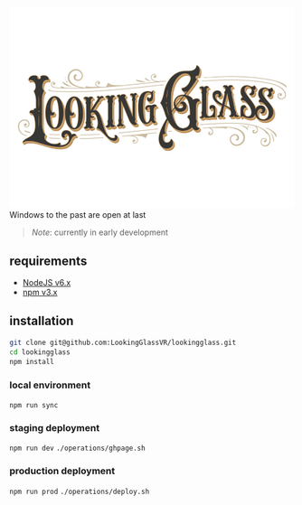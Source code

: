 ![](public/images/share.jpg)
Windows to the past are open at last 
> *Note*: currently in early development


## requirements
* [NodeJS v6.x](https://nodejs.org/en/)
* [npm v3.x](https://www.npmjs.com/)


## installation
```bash
git clone git@github.com:LookingGlassVR/lookingglass.git
cd lookingglass
npm install
```
### local environment
`npm run sync`

### staging deployment
`npm run dev`
`./operations/ghpage.sh`

### production deployment
`npm run prod`
`./operations/deploy.sh`


